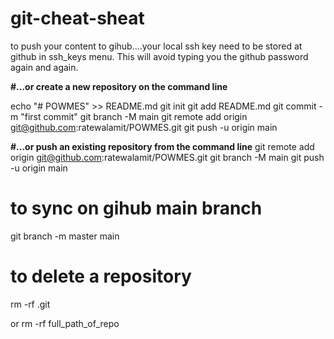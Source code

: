 # git-cheat-sheat

to push your content to gihub....your local ssh key need to be stored at github in ssh_keys menu. This will avoid typing you the github password again and again.

**#…or create a new repository on the command line**

echo "# POWMES" >> README.md
git init
git add README.md
git commit -m "first commit"
git branch -M main
git remote add origin git@github.com:ratewalamit/POWMES.git
git push -u origin main



**#…or push an existing repository from the command line**
git remote add origin git@github.com:ratewalamit/POWMES.git
git branch -M main
git push -u origin main


# to sync on gihub main branch
git branch -m master main 


# to delete a repository
rm -rf .git



or rm -rf full_path_of_repo

